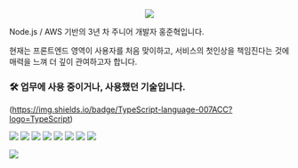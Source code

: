 <!-- Hello -->
<div align="center">
  <a href="https://ato-m-a.me">
    <img src="https://capsule-render.vercel.app/api?type=soft&color=auto&height=100&section=header&text=Hi%20there✋🏻&fontSize=50&animation=blinking" />
  </a>
</div>

Node.js / AWS 기반의 3년 차 주니어 개발자 홍준혁입니다.

현재는 프론트엔드 영역이 사용자를 처음 맞이하고, 서비스의 첫인상을 책임진다는 것에 매력을 느껴 더 깊이 관여하고자 합니다.

<!-- Tech Stack -->
### 🛠 업무에 사용 중이거나, 사용했던 기술입니다.

(https://img.shields.io/badge/TypeScript-language-007ACC?logo=TypeScript)

<img src="https://img.shields.io/badge/TypeScript-language-007ACC?logo=TypeScript" />
<img src="https://img.shields.io/badge/JavaScript-language-F7DF1E?logo=JavaScript" />
<img src="https://img.shields.io/badge/React-lib-61DAFB?logo=React" />
<img src="https://img.shields.io/badge/Next.js-ssr-000000?logo=Vercel" />
<img src="https://img.shields.io/badge/Recoil-state-3577E5?logo=Recoil" />
<img src="https://img.shields.io/badge/React%20Query-state-EF4444?logo=React-Query" />
<img src="https://img.shields.io/badge/NestJS-backend-E0234D?logo=NestJS" />
<img src="https://img.shields.io/badge/Amazon AWS-cloud-FF9900?logo=Amazon AWS" />

<p align="left">
  <img src="https://hits.seeyoufarm.com/api/count/incr/badge.svg?url=https%3A%2F%2Fgithub.com%2Fato-m-a&count_bg=%2379C83D&title_bg=%23555555&icon=&icon_color=%23E7E7E7&title=hits&edge_flat=false"/>
</p>
